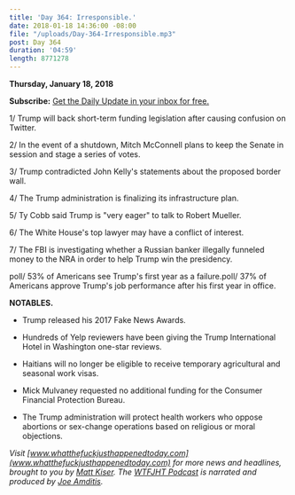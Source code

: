 ```yaml
---
title: 'Day 364: Irresponsible.'
date: 2018-01-18 14:36:00 -08:00
file: "/uploads/Day-364-Irresponsible.mp3"
post: Day 364
duration: '04:59'
length: 8771278
---
```


**Thursday, January 18, 2018**

**Subscribe:** [Get the Daily Update in your inbox for free.](https://whatthefuckjusthappenedtoday.com/subscribe/)

1/ Trump will back short-term funding legislation after causing confusion on Twitter.

2/ In the event of a shutdown, Mitch McConnell plans to keep the Senate in session and stage a series of votes.

3/ Trump contradicted John Kelly's statements about the proposed border wall.

4/ The Trump administration is finalizing its infrastructure plan.

5/ Ty Cobb said Trump is "very eager" to talk to Robert Mueller.

6/ The White House's top lawyer may have a conflict of interest.

7/ The FBI is investigating whether a Russian banker illegally funneled money to the NRA in order to help Trump win the presidency.

poll/ 53% of Americans see Trump's first year as a failure.poll/ 37% of Americans approve Trump's job performance after his first year in office.

**NOTABLES.**

* Trump released his 2017 Fake News Awards.

* Hundreds of Yelp reviewers have been giving the Trump International Hotel in Washington one-star reviews.

* Haitians will no longer be eligible to receive temporary agricultural and seasonal work visas.

* Mick Mulvaney requested no additional funding for the Consumer Financial Protection Bureau.

* The Trump administration will protect health workers who oppose abortions or sex-change operations based on religious or moral objections.

*Visit [www.whatthefuckjusthappenedtoday.com](www.whatthefuckjusthappenedtoday.com) for more news and headlines, brought to you by [Matt Kiser](https://twitter.com/Matt_Kiser). The [WTFJHT Podcast](https://whatthefuckjusthappenedtoday.com/podcasts/) is narrated and produced by [Joe Amditis](https://twitter.com/jsamditis).*